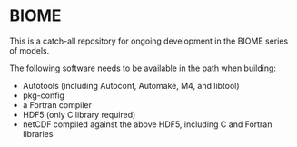 # BIOME
This is a catch-all repository for ongoing development in the BIOME series of models.

The following software needs to be available in the path when building:

- Autotools (including Autoconf, Automake, M4, and libtool)
- pkg-config
- a Fortran compiler
- HDF5 (only C library required)
- netCDF compiled against the above HDF5, including C and Fortran libraries
